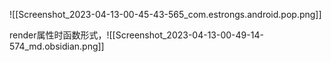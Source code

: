 ![[Screenshot_2023-04-13-00-45-43-565_com.estrongs.android.pop.png]]

render属性时函数形式，![[Screenshot_2023-04-13-00-49-14-574_md.obsidian.png]]
